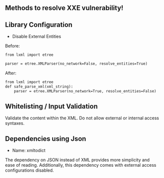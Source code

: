 ## Methods to resolve XXE vulnerability!

## Library Configuration

* Disable External Entities


Before:

```xml
from lxml import etree

parser = etree.XMLParser(no_network=False, resolve_entities=True) 
```


After:

```xml
from lxml import etree
def safe_parse_xml(xml_string):
    parser = etree.XMLParser(no_network=True, resolve_entities=False)
```

## Whitelisting / Input Validation

Validate the content within the XML.
Do not allow external or internal access syntaxes.


## Dependencies using Json

- Name: xmltodict

The dependency on JSON instead of XML provides more simplicity and ease of reading. Additionally, this dependency comes with external access configurations disabled.
